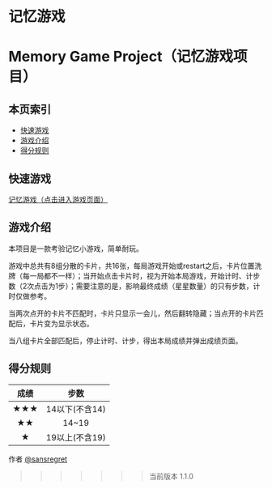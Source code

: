 记忆游戏
=======
# Memory Game Project（记忆游戏项目）

## <i class="icon-list"></i> 本页索引

* [快速游戏](#快速游戏)
* [游戏介绍](#游戏介绍)
* [得分规则](#得分规则)

## 快速游戏

[记忆游戏（点击进入游戏页面）](https://sansregret.github.io/udacity/project-one/index)


## 游戏介绍

本项目是一款考验记忆小游戏，简单耐玩。

游戏中总共有8组分散的卡片，共16张，每局游戏开始或restart之后，卡片位置洗牌（每一局都不一样）；当开始点击卡片时，视为开始本局游戏，开始计时、计步数（2次点击为1步）；需要注意的是，影响最终成绩（星星数量）的只有步数，计时仅做参考。

当两次点开的卡片不匹配时，卡片只显示一会儿，然后翻转隐藏；当点开的卡片匹配后，卡片变为显示状态。

当八组卡片全部匹配后，停止计时、计步，得出本局成绩并弹出成绩页面。


## 得分规则

| 成绩        | 步数   |
| :-----:   | :---:  |
| ★★★     | 14以下(不含14) |
| ★★       |   14~19   |
| ★        |   19以上(不含19)   |

<i class="icon-pencil"></i> 作者 [@sansregret](https://github.com/sansregret)

>>>>>>> 当前版本 1.1.0
